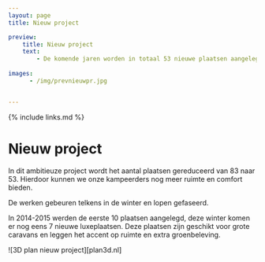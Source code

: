 ```yaml
---
layout: page
title: Nieuw project

preview:
    title: Nieuw project
    text: 
        - De komende jaren worden in totaal 53 nieuwe plaatsen aangelegd. We zetten in op ruime en luxueuze plaatsen met maximaal comfort.
        
images:
      - /img/prevnieuwpr.jpg


---
```


{% include links.md %}

# Nieuw project

In dit ambitieuze project wordt het aantal plaatsen gereduceerd van 83 naar 53. Hierdoor kunnen we onze kampeerders nog meer ruimte en comfort bieden.

De werken gebeuren telkens in de winter en lopen gefaseerd. 

In 2014-2015 werden de eerste 10 plaatsen aangelegd, deze winter komen er nog eens 7 nieuwe luxeplaatsen. Deze plaatsen zijn geschikt voor grote caravans en leggen het accent op ruimte en extra groenbeleving. 


![3D plan nieuw project][plan3d.nl]